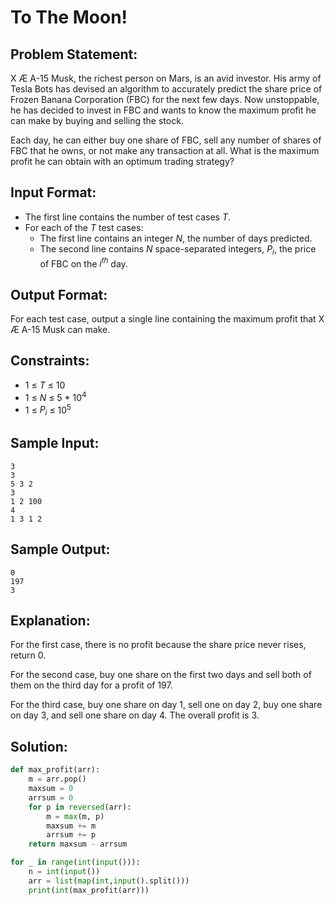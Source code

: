 # To The Moon!

## Problem Statement: <br>
X Æ A-15 Musk, the richest person on Mars, is an avid investor. His army of Tesla Bots has devised an algorithm to accurately predict the share price of Frozen Banana Corporation (FBC) for the next few days. Now unstoppable, he has decided to invest in FBC and wants to know the maximum profit he can make by buying and selling the stock.

Each day, he can either buy one share of FBC, sell any number of shares of FBC that he owns, or not make any transaction at all. What is the maximum profit he can obtain with an optimum trading strategy?

## Input Format: <br>
- The first line contains the number of test cases _T_.
- For each of the _T_ test cases:
    - The first line contains an integer _N_, the number of days predicted.
    - The second line contains _N_ space-separated integers, _P<sub>i</sub>_, the price of FBC on the _i<sup>th</sup>_ day.

## Output Format: <br>
For each test case, output a single line containing the maximum profit that X Æ A-15 Musk can make.

## Constraints: <br>
- 1 ≤ _T_ ≤ 10
- 1 ≤ _N_ ≤ 5 * 10<sup>4</sup>
- 1 ≤ _P<sub>i</sub>_ ≤ 10<sup>5</sup>

## Sample Input: <br>
```
3
3
5 3 2
3
1 2 100
4
1 3 1 2
```

## Sample Output: <br>
```
0
197
3
```

## Explanation: <br>
For the first case, there is no profit because the share price never rises, return 0.

For the second case, buy one share on the first two days and sell both of them on the third day for a profit of 197.

For the third case, buy one share on day 1, sell one on day 2, buy one share on day 3, and sell one share on day 4. The overall profit is 3.

## Solution: <br>
```python
def max_profit(arr):
    m = arr.pop()
    maxsum = 0
    arrsum = 0
    for p in reversed(arr):
        m = max(m, p)
        maxsum += m
        arrsum += p
    return maxsum - arrsum

for _ in range(int(input())):
    n = int(input())
    arr = list(map(int,input().split()))
    print(int(max_profit(arr)))
```
